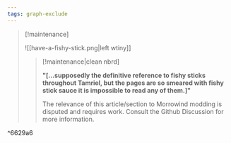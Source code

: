 ```yaml
---
tags: graph-exclude
---
```

> [!maintenance] 
> 
> ![[have-a-fishy-stick.png|left wtiny]]
> 
> > [!maintenance|clean nbrd]
> > 
> > **"\[...supposedly the definitive reference to fishy sticks throughout Tamriel, but the pages are so smeared with fishy stick sauce it is impossible to read any of them.\]"**
> > 
> > The relevance of this article/section to Morrowind modding is disputed and requires work. Consult the Github Discussion for more information.

^6629a6
